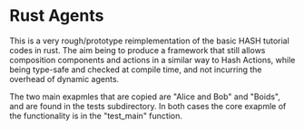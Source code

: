 # Rust Agents
This is a very rough/prototype reimplementation of the basic HASH tutorial codes in rust.
The aim being to produce a framework that still allows composition components and actions
in a similar way to Hash Actions, while being type-safe and checked at compile time, and not
incurring the overhead of dynamic agents.

The two main exapmles that are copied are "Alice and Bob" and "Boids", and are found in the tests
subdirectory. In both cases the core exapmle of the functionality is in the "test_main" function.


